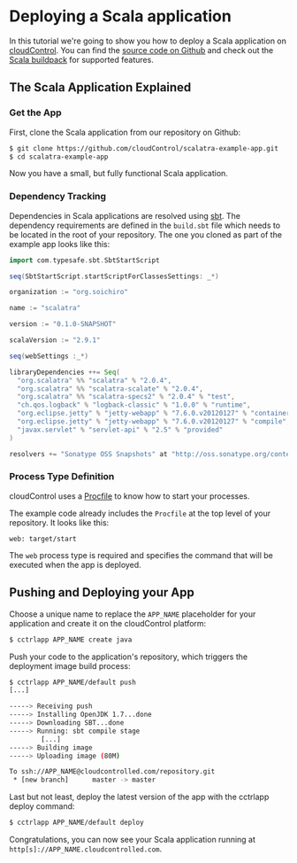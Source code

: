 # Deploying a Scala application

In this tutorial we're going to show you how to deploy a Scala application on [cloudControl]. You can find the [source code on Github](https://github.com/cloudControl/scalatra-example-app) and check out the [Scala buildpack] for supported features.

## The Scala Application Explained
### Get the App
First, clone the Scala application from our repository on Github:

~~~bash
$ git clone https://github.com/cloudControl/scalatra-example-app.git
$ cd scalatra-example-app
~~~

Now you have a small, but fully functional Scala application.

### Dependency Tracking
Dependencies in Scala applications are resolved using [sbt]. The dependency requirements are defined in the `build.sbt` file which needs to be located in the root of your repository. The one you cloned as part of the example app looks like this:

~~~scala
import com.typesafe.sbt.SbtStartScript

seq(SbtStartScript.startScriptForClassesSettings: _*)

organization := "org.soichiro"

name := "scalatra"

version := "0.1.0-SNAPSHOT"

scalaVersion := "2.9.1"

seq(webSettings :_*)

libraryDependencies ++= Seq(
  "org.scalatra" %% "scalatra" % "2.0.4",
  "org.scalatra" %% "scalatra-scalate" % "2.0.4",
  "org.scalatra" %% "scalatra-specs2" % "2.0.4" % "test",
  "ch.qos.logback" % "logback-classic" % "1.0.0" % "runtime",
  "org.eclipse.jetty" % "jetty-webapp" % "7.6.0.v20120127" % "container",
  "org.eclipse.jetty" % "jetty-webapp" % "7.6.0.v20120127" % "compile",
  "javax.servlet" % "servlet-api" % "2.5" % "provided"
)

resolvers += "Sonatype OSS Snapshots" at "http://oss.sonatype.org/content/repositories/snapshots/"
~~~

### Process Type Definition
cloudControl uses a [Procfile] to know how to start your processes.

The example code already includes the `Procfile` at the top level of your repository. It looks like this:

~~~
web: target/start
~~~

The `web` process type is required and specifies the command that will be executed when the app is deployed.

## Pushing and Deploying your App
Choose a unique name to replace the `APP_NAME` placeholder for your application and create it on the cloudControl platform: 

~~~bash
$ cctrlapp APP_NAME create java
~~~

Push your code to the application's repository, which triggers the deployment image build process:

~~~bash
$ cctrlapp APP_NAME/default push
[...]

-----> Receiving push
-----> Installing OpenJDK 1.7...done
-----> Downloading SBT...done
-----> Running: sbt compile stage
        [...]
-----> Building image
-----> Uploading image (80M)

To ssh://APP_NAME@cloudcontrolled.com/repository.git
 * [new branch]      master -> master
~~~

Last but not least, deploy the latest version of the app with the cctrlapp deploy command:

~~~bash
$ cctrlapp APP_NAME/default deploy
~~~

Congratulations, you can now see your Scala application running at `http[s]://APP_NAME.cloudcontrolled.com`.

[cloudControl]: https://www.cloudcontrol.com/
[Scala buildpack]: https://github.com/cloudControl/buildpack-scala
[sbt]: http://www.scala-sbt.org/
[cloudControl-command-line-client]: https://www.cloudcontrol.com/dev-center/platform-documentation#platform-access
[Git client]: http://git-scm.com/
[Procfile]: https://www.cloudcontrol.com/dev-center/platform-documentation#buildpacks-and-the-procfile
[sbt]: http://www.scala-sbt.org/
